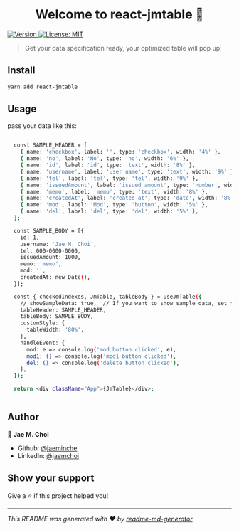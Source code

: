 <h1 align="center">Welcome to react-jmtable 👋</h1>
<p>
  <a href="https://www.npmjs.com/package/react-jmtable" target="_blank">
    <img alt="Version" src="https://img.shields.io/npm/v/react-jmtable.svg">
  </a>
  <a href="#" target="_blank">
    <img alt="License: MIT" src="https://img.shields.io/badge/License-MIT-yellow.svg" />
  </a>
</p>

> Get your data specification ready, your optimized table will pop up!

## Install

```sh
yarn add react-jmtable
```

## Usage

pass your data like this:

```sh

  const SAMPLE_HEADER = [
    { name: 'checkbox', label: '', type: 'checkbox', width: '4%' },
    { name: 'no', label: 'No', type: 'no', width: '6%' },
    { name: 'id', label: 'id', type: 'text', width: '8%' },
    { name: 'username', label: 'user name', type: 'text', width: '9%' },
    { name: 'tel', label: 'tel', type: 'tel', width: '9%' },
    { name: 'issuedAmount', label: 'issued amount', type: 'number', width: '14%' },
    { name: 'memo', label: 'memo', type: 'text', width: '8%' },
    { name: 'createdAt', label: 'created at', type: 'date', width: '8%' },
    { name: 'mod', label: 'Mod', type: 'button', width: '5%' },
    { name: 'del', label: 'del', type: 'del', width: '5%' },
  ];

  const SAMPLE_BODY = [{
    id: 1,
    username: 'Jae M. Choi',
    tel: 000-0000-0000,
    issuedAmount: 1000,
    memo: 'memo',
    mod: '',
    createdAt: new Date(),
  }];

  const { checkedIndexes, JmTable, tableBody } = useJmTable({
    // showSampleData: true,  // If you want to show sample data, set this to true
    tableHeader: SAMPLE_HEADER,
    tableBody: SAMPLE_BODY,
    customStyle: {
      tableWidth: '80%',
    },
    handleEvent: {
      mod: e => console.log('mod button clicked', e),
      mod1: () => console.log('mod1 button clicked'),
      del: () => console.log('delete button clicked'),
    },
  });

  return <div className="App">{JmTable}</div>;



```

## Author

👤 **Jae M. Choi**

- Github: [@jaeminche](https://github.com/jaeminche)
- LinkedIn: [@jaemchoi](https://linkedin.com/in/jaemchoi)

## Show your support

Give a ⭐️ if this project helped you!

---

_This README was generated with ❤️ by [readme-md-generator](https://github.com/kefranabg/readme-md-generator)_
